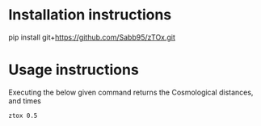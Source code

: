 # Installation instructions

pip install git+https://github.com/Sabb95/zTOx.git

# Usage instructions

Executing the below given command returns the Cosmological distances, and times
```
ztox 0.5
```